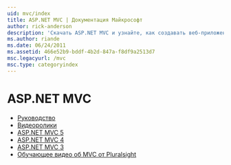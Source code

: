 ```yaml
---
uid: mvc/index
title: ASP.NET MVC | Документация Майкрософт
author: rick-anderson
description: 'Скачать ASP.NET MVC и узнайте, как создавать веб-приложения с помощью шаблона контроллера модели представления.'
ms.author: riande
ms.date: 06/24/2011
ms.assetid: 466e52b9-bddf-4b2d-847a-f8df9a2513d7
msc.legacyurl: /mvc
msc.type: categoryindex
---
```

<a name="aspnet-mvc"></a>ASP.NET MVC
====================
- [Руководство](overview/index.md)
- [Видеоролики](videos/index.md)
- [ASP.NET MVC 5](mvc5.md)
- [ASP.NET MVC 4](mvc4.md)
- [ASP.NET MVC 3](mvc3.md)
- [Обучающее видео об MVC от Pluralsight](pluralsight.md)
